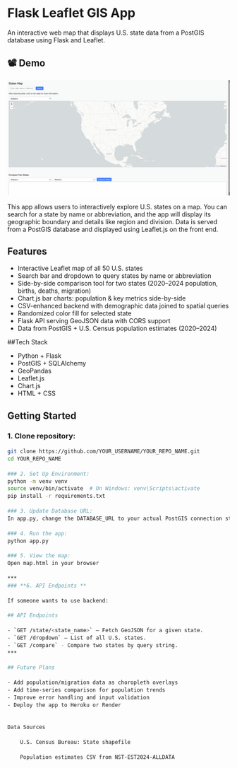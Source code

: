 # Flask Leaflet GIS App
An interactive web map that displays U.S. state data from a PostGIS database using Flask and Leaflet.

## 📽 Demo

![App Demo](screenshots/demo.gif)


This app allows users to interactively explore U.S. states on a map. 
You can search for a state by name or abbreviation, and the app will display its geographic boundary and details like region and division. 
Data is served from a PostGIS database and displayed using Leaflet.js on the front end.

## Features

- Interactive Leaflet map of all 50 U.S. states
- Search bar and dropdown to query states by name or abbreviation
- Side-by-side comparison tool for two states (2020–2024 population, births, deaths, migration)
- Chart.js bar charts: population & key metrics side-by-side
- CSV-enhanced backend with demographic data joined to spatial queries
- Randomized color fill for selected state
- Flask API serving GeoJSON data with CORS support
- Data from PostGIS + U.S. Census population estimates (2020–2024)

##Tech Stack

- Python + Flask
- PostGIS + SQLAlchemy
- GeoPandas
- Leaflet.js
- Chart.js
- HTML + CSS 

## Getting Started

### 1. Clone repository: 
```bash
git clone https://github.com/YOUR_USERNAME/YOUR_REPO_NAME.git
cd YOUR_REPO_NAME

### 2. Set Up Environment: 
python -m venv venv
source venv/bin/activate  # On Windows: venv\Scripts\activate
pip install -r requirements.txt

### 3. Update Database URL:
In app.py, change the DATABASE_URL to your actual PostGIS connection string.

### 4. Run the app:
python app.py

### 5. View the map:
Open map.html in your browser

*** 
### **6. API Endpoints **

If someone wants to use backend:

## API Endpoints

- `GET /state/<state_name>` – Fetch GeoJSON for a given state.
- `GET /dropdown` – List of all U.S. states.
- `GET /compare` - Compare two states by query string. 
***

## Future Plans

- Add population/migration data as choropleth overlays
- Add time-series comparison for population trends
- Improve error handling and input validation
- Deploy the app to Heroku or Render


Data Sources

    U.S. Census Bureau: State shapefile

    Population estimates CSV from NST-EST2024-ALLDATA

